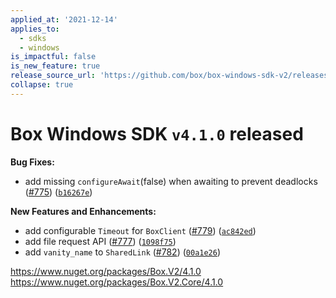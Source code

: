 ```yaml
---
applied_at: '2021-12-14'
applies_to:
  - sdks
  - windows
is_impactful: false
is_new_feature: true
release_source_url: 'https://github.com/box/box-windows-sdk-v2/releases/tag/v4.1.0'
collapse: true
---
```


# Box Windows SDK `v4.1.0` released

**Bug Fixes:**

* add missing `configureAwait`(false) when awaiting to prevent deadlocks ([#775][1]) ([`b16267e`][2])

**New Features and Enhancements:**

* add configurable `Timeout` for `BoxClient` ([#779][3]) ([`ac842ed`][4])
* add file request API ([#777][5]) ([`1098f75`][6])
* add `vanity_name` to `SharedLink` ([#782][7]) ([`00a1e26`][8])

<https://www.nuget.org/packages/Box.V2/4.1.0>
<https://www.nuget.org/packages/Box.V2.Core/4.1.0>

[1]: https://github.com/box/box-windows-sdk-v2/issues/775

[2]: https://github.com/box/box-windows-sdk-v2/commit/b16267e8f3dca5396e87be660e30a1e9405d8139

[3]: https://github.com/box/box-windows-sdk-v2/issues/779

[4]: https://github.com/box/box-windows-sdk-v2/commit/ac842ed4ba1a2dfe499706524441bc6ae3b3c192

[5]: https://github.com/box/box-windows-sdk-v2/issues/777

[6]: https://github.com/box/box-windows-sdk-v2/commit/1098f75983e2d784521f13b8d53df0e55d03203b

[7]: https://github.com/box/box-windows-sdk-v2/issues/782

[8]: https://github.com/box/box-windows-sdk-v2/commit/00a1e265569d76c2c9593aa259202d7febef629c
